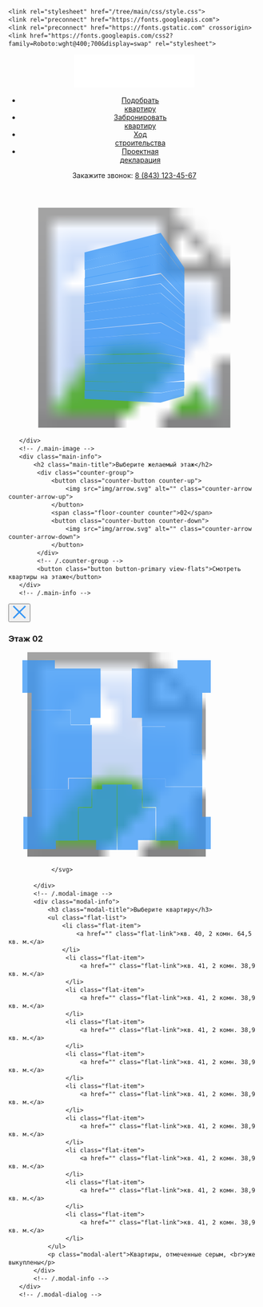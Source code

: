<!DOCTYPE html>
<html lang="en">
<head>
    <meta charset="UTF-8">
    <meta http-equiv="X-UA-Compatible" content="IE=edge">
    <meta name="viewport" content="width=device-width, initial-scale=1.0">
    <title>ЖК Мелодия</title>
    
    <link rel="stylesheet" href="/tree/main/css/style.css">
    <link rel="preconnect" href="https://fonts.googleapis.com">
    <link rel="preconnect" href="https://fonts.gstatic.com" crossorigin>
    <link href="https://fonts.googleapis.com/css2?family=Roboto:wght@400;700&display=swap" rel="stylesheet">
</head>
<body>
   <header class="header">
    <div class="navbar">
        <a href="\" class="logo">
            <img src="img/logo.svg" alt="Logo: ЖК Мелодия">
        </a>
        <nav class="navbar-nav">
            <ul class="navbar-menu">
                <li class="navbar-item">
                    <a href="#" class="navbar-link">Подобрать <br>квартиру</a>
                </li>
                <li class="navbar-item">
                    <a href="#" class="navbar-link">Забронировать <br>квартиру</a>
                </li>
                <li class="navbar-item">
                    <a href="#" class="navbar-link">Ход <br>строительства</a>
                </li>
                <li class="navbar-item">
                    <a href="#" class="navbar-link">Проектная <br>декларация</a>
                </li>
            </ul>
        </nav>
        <div class="navbar-contacts">
            <span class="navbar-text">Закажите звонок:</span>
            <a class="navbar-phone" href="tel:+78431234567">8 (843) 123-45-67</a>
        </div>
    </div>
    <!-- /.navbar -->
   </header> 
   <main class="main">
       <div class="main-image">
        <svg class="home-image" width="734" height="640" viewBox="0 0 734 640" fill="none" xmlns="http://www.w3.org/2000/svg" xmlns:xlink="http://www.w3.org/1999/xlink">
            <rect width="734" height="640" fill="url(#pattern0)"/>
            <defs>
            <pattern id="pattern0" patternContentUnits="objectBoundingBox" width="1" height="1">
            <use xlink:href="#image0_1_86" transform="translate(-0.00408719) scale(0.0013624 0.0015625)"/>
            </pattern>
            <image id="image0_1_86" width="740" height="640" xlink:href="img/home.png"/>
            </defs>
            <path data-floor="02" d="M222 531L442.8 539L512 525.3V547L443.5 566.7L222 555.7V531Z" fill="#3595F6" fill-opacity="0.75"/>
            <path data-floor="03" d="M223 530V505L443.3 508.3L513 505V525L443.7 538L223 530Z" fill="#3595F6" fill-opacity="0.75"/>
            <path data-floor="04" d="M223 504V479H444H513V502L445 509L223 504Z" fill="#3595F6" fill-opacity="0.75"/>
            <path data-floor="05" d="M223 480V455L444.3 451.3L512 458V480H444" fill="#3595F6" fill-opacity="0.75"/>
            <path data-floor="06" d="M223 454V428L444.5 424.7L513 435.7V457L444 450.3L223 454Z" fill="#3595F6" fill-opacity="0.75"/>
            <path data-floor="07" d="M222 427V403.3L443 391L514 414V435.3L443 423L222 427Z" fill="#3595F6" fill-opacity="0.75"/>
            <path data-floor="08" d="M222 405V380L444.2 363.7L514 392.3V413L443.7 391.3L222 405Z" fill="#3595F6" fill-opacity="0.75"/>
            <path data-floor="09" d="M222 380V355L444.5 334.7L514 371.3V392L442 363.3L222 380Z" fill="#3595F6" fill-opacity="0.75"/>
            <path data-floor="10" d="M222 354V330L445 305.3L514 349.3V371L444.7 333L222 354Z" fill="#3595F6" fill-opacity="0.75"/>
            <path data-floor="11" d="M222 329V305L444.5 276.3L514 327.3V348L443.7 305.7L222 329Z" fill="#3595F6" fill-opacity="0.75"/>
            <path data-floor="12" d="M221 305V281L443.3 248L514 307.3V327L444 276.3L221 305Z" fill="#3595F6" fill-opacity="0.75"/>
            <path data-floor="13" d="M222 280V256L443.2 221L513 285V306L444.3 247.7L222 280Z" fill="#3595F6" fill-opacity="0.75"/>
            <path data-floor="14" d="M222 256V231L444.3 193L513 263.3V284L444 220L222 256Z" fill="#3595F6" fill-opacity="0.75"/>
            <path data-floor="15" d="M222 230V205L442.8 161.3L513 240.3V263L444 189.7L222 230Z" fill="#3595F6" fill-opacity="0.75"/>
            <path data-floor="16" d="M223 206V181L443 133L513 218V241L442.3 161.7L223 206Z" fill="#3595F6" fill-opacity="0.75"/>
            <path data-floor="17" d="M222 181V156L441.8 104L513 196.3V219L443.3 132.7L222 181Z" fill="#3595F6" fill-opacity="0.75"/>
            <path data-floor="18" d="M222 156V130L444 73.3L513 175V196L443.7 104.3L222 156Z" fill="#3595F6" fill-opacity="0.75"/>
            </svg>
            
       </div>
       <!-- /.main-image -->
       <div class="main-info">
           <h2 class="main-title">Выберите желаемый этаж</h2>
            <div class="counter-group">
                <button class="counter-button counter-up">
                    <img src="img/arrow.svg" alt="" class="counter-arrow counter-arrow-up">
                </button>
                <span class="floor-counter counter">02</span>
                <button class="counter-button counter-down">
                    <img src="img/arrow.svg" alt="" class="counter-arrow counter-arrow-down">
                </button>
            </div>
            <!-- /.counter-group -->
            <button class="button button-primary view-flats">Смотреть квартиры на этаже</button>
       </div>
       <!-- /.main-info -->
   </main>
   <div class="modal">
       <div class="modal-dialog">
           <button class="modal-close-button">
                <svg width="28" height="28" viewBox="0 0 28 28" fill="none" xmlns="http://www.w3.org/2000/svg">
                    <path d="M2 2L26 26" stroke="#3596F5" stroke-width="3"/>
                    <path d="M26 2L2 26" stroke="#3596F5" stroke-width="3"/>
                </svg>  
           </button>
           <div class="modal-image">
               <h3 class="modal-title">Этаж <span class="modal-counter counter">02</span></h3>
               <svg class="flats" width="433" height="408" viewBox="0 0 433 408" fill="none" xmlns="http://www.w3.org/2000/svg" xmlns:xlink="http://www.w3.org/1999/xlink">
                <image id="image0_28_15" width="433" height="408" xlink:href="img/floor.png"/>
                <path d="M388 81V141H314V148H267.5V131H247V32.5H338.5V16H405V81H388Z" fill="#3595F6" fill-opacity="0.75"/>
                <path d="M314 148.5H268V200H367.5V205H387.5V141H314V148.5Z" fill="#3595F6" fill-opacity="0.75"/>
                <path d="M314.192 252.662H268V200H367.916V204.602H388V268H314.192V252.662Z" fill="#3595F6" fill-opacity="0.75"/>
                <path d="M314 253H268.5V309H295.5V376H340V393H405V328.5H388V268.5H314V253Z" fill="#3595F6" fill-opacity="0.75"/>
                <path d="M218 394.5V264H247.5V273.5H267.5V310.5H294.5V375H259.5V394.5H218Z" fill="#3595F6" fill-opacity="0.75"/>
                <path d="M217 394.5V264H187.5V273.5H167.5V310.5H140.5V375H175.5V394.5H217Z" fill="#3595F6" fill-opacity="0.75"/>
                <path d="M121 252H166.5V309H139.5V376H95V393H30V328.5H47V273.5H121V252Z" fill="#3595F6" fill-opacity="0.75"/>
                <path d="M119.5 273.5H46V198H167V250.822H119.5V273.5Z" fill="#3595F6" fill-opacity="0.75"/>
                <path d="M124.729 116H46V198H167V145.178H124.729V116Z" fill="#3595F6" fill-opacity="0.75"/>
                <path d="M46.5 81V115.5H125V144.5H164V131H184.5V32.5H93V16H28V81H46.5Z" fill="#3595F6" fill-opacity="0.75"/>
                

                
                
                </svg>
                
           </div>
           <!-- /.modal-image -->
           <div class="modal-info">
               <h3 class="modal-title">Выберите квартиру</h3>
               <ul class="flat-list">
                   <li class="flat-item">
                       <a href="" class="flat-link">кв. 40, 2 комн. 64,5 кв. м.</a>
                   </li>
                    <li class="flat-item">
                        <a href="" class="flat-link">кв. 41, 2 комн. 38,9 кв. м.</a>
                    </li>
                    <li class="flat-item">
                        <a href="" class="flat-link">кв. 41, 2 комн. 38,9 кв. м.</a>
                    </li>
                    <li class="flat-item">
                        <a href="" class="flat-link">кв. 41, 2 комн. 38,9 кв. м.</a>
                    </li>
                    <li class="flat-item">
                        <a href="" class="flat-link">кв. 41, 2 комн. 38,9 кв. м.</a>
                    </li>
                    <li class="flat-item">
                        <a href="" class="flat-link">кв. 41, 2 комн. 38,9 кв. м.</a>
                    </li>
                    <li class="flat-item">
                        <a href="" class="flat-link">кв. 41, 2 комн. 38,9 кв. м.</a>
                    </li>
                    <li class="flat-item">
                        <a href="" class="flat-link">кв. 41, 2 комн. 38,9 кв. м.</a>
                    </li>
                    <li class="flat-item">
                        <a href="" class="flat-link">кв. 41, 2 комн. 38,9 кв. м.</a>
                    </li>
                    <li class="flat-item">
                        <a href="" class="flat-link">кв. 41, 2 комн. 38,9 кв. м.</a>
                    </li>
               </ul>
               <p class="modal-alert">Квартиры, отмеченные серым, <br>уже выкуплены</p>
           </div>
           <!-- /.modal-info -->
       </div>
       <!-- /.modal-dialog -->
   </div>
   <script src="https://code.jquery.com/jquery-3.6.0.min.js" integrity="sha256-/xUj+3OJU5yExlq6GSYGSHk7tPXikynS7ogEvDej/m4=" crossorigin="anonymous"></script>
   <script src="js/main.js"></script>
</body>
</html>

